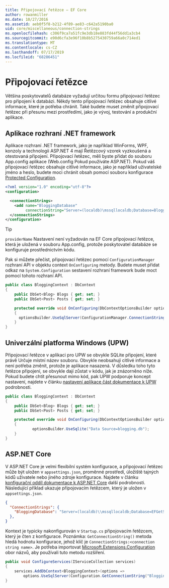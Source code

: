 ```yaml
---
title: Připojovací řetězce – EF Core
author: rowanmiller
ms.date: 10/27/2016
ms.assetid: aeb0f5f8-b212-4f89-ae83-c642a5190ba0
uid: core/miscellaneous/connection-strings
ms.openlocfilehash: c306f9ca7a51fc9e3db18e883fd44f56dd1a3cb4
ms.sourcegitcommit: e90d6cfa3e96f10b8b5275430759a66a0c714ed1
ms.translationtype: MT
ms.contentlocale: cs-CZ
ms.lasthandoff: 07/17/2019
ms.locfileid: "68286451"
---
```

# <a name="connection-strings"></a>Připojovací řetězce

Většina poskytovatelů databáze vyžadují určitou formu připojovací řetězec pro připojení k databázi. Někdy tento připojovací řetězec obsahuje citlivé informace, které je potřeba chránit. Také budete muset změnit připojovací řetězec při přesunu mezi prostředími, jako je vývoj, testování a produkční aplikace.

## <a name="net-framework-applications"></a>Aplikace rozhraní .NET framework

Aplikace rozhraní .NET framework, jako je například WinForms, WPF, konzoly a technologii ASP.NET 4 mají Řetězcový vzorek vyzkoušená a otestovaná připojení. Připojovací řetězec, měli byste přidat do souboru App.config aplikace (Web.config Pokud používáte ASP.NET). Pokud váš připojovací řetězec obsahuje citlivé informace, jako je například uživatelské jméno a heslo, budete moci chránit obsah pomocí souboru konfigurace [Protected Configuration](https://docs.microsoft.com/dotnet/framework/data/adonet/connection-strings-and-configuration-files#encrypting-configuration-file-sections-using-protected-configuration).

``` xml
<?xml version="1.0" encoding="utf-8"?>
<configuration>

  <connectionStrings>
    <add name="BloggingDatabase"
         connectionString="Server=(localdb)\mssqllocaldb;Database=Blogging;Trusted_Connection=True;" />
  </connectionStrings>
</configuration>
```

> [!TIP]  
> `providerName` Nastavení není vyžadován na EF Core připojovací řetězce, která je uložená v souboru App.config, protože poskytovatel databáze se konfiguruje prostřednictvím kódu.

Pak si můžete přečíst, připojovací řetězec pomocí `ConfigurationManager` rozhraní API v objektu context `OnConfiguring` metody. Budete muset přidat odkaz na `System.Configuration` sestavení rozhraní framework bude moct pomocí tohoto rozhraní API.

``` csharp
public class BloggingContext : DbContext
{
    public DbSet<Blog> Blogs { get; set; }
    public DbSet<Post> Posts { get; set; }

    protected override void OnConfiguring(DbContextOptionsBuilder optionsBuilder)
    {
      optionsBuilder.UseSqlServer(ConfigurationManager.ConnectionStrings["BloggingDatabase"].ConnectionString);
    }
}
```

## <a name="universal-windows-platform-uwp"></a>Univerzální platforma Windows (UPW)

Připojovací řetězce v aplikaci pro UPW se obvykle SQLite připojení, které právě Určuje místní název souboru. Obvykle neobsahují citlivé informace a není potřeba změnit, protože je aplikace nasazená. V důsledku toho tyto řetězce připojení, se obvykle dají zůstat v kódu, jak je znázorněno níže. Pokud budete chtít přesunout mimo kód, pak UPW podporuje koncept nastavení, najdete v článku [nastavení aplikace část dokumentace k UPW](https://docs.microsoft.com/windows/uwp/app-settings/store-and-retrieve-app-data) podrobnosti.

``` csharp
public class BloggingContext : DbContext
{
    public DbSet<Blog> Blogs { get; set; }
    public DbSet<Post> Posts { get; set; }

    protected override void OnConfiguring(DbContextOptionsBuilder optionsBuilder)
    {
            optionsBuilder.UseSqlite("Data Source=blogging.db");
    }
}
```

## <a name="aspnet-core"></a>ASP.NET Core

V ASP.NET Core je velmi flexibilní systém konfigurace, a připojovací řetězec může být uložen v `appsettings.json`, proměnné prostředí, úložiště tajných kódů uživatele nebo jiného zdroje konfigurace. Najdete v článku [konfigurační oddíl dokumentace k ASP.NET Core](https://docs.asp.net/en/latest/fundamentals/configuration.html) další podrobnosti. Následující příklad ukazuje připojovacím řetězcem, který je uložen v `appsettings.json`.

``` json
{
  "ConnectionStrings": {
    "BloggingDatabase": "Server=(localdb)\\mssqllocaldb;Database=EFGetStarted.ConsoleApp.NewDb;Trusted_Connection=True;"
  },
}
```

Kontext je typicky nakonfigurován v `Startup.cs` připojovacím řetězcem, který je čten z konfigurace. Poznámka: `GetConnectionString()` metoda hledá hodnotu konfigurace, jehož klíč je `ConnectionStrings:<connection string name>`. Je potřeba importovat [Microsoft.Extensions.Configuration](https://docs.microsoft.com/dotnet/api/microsoft.extensions.configuration) obor názvů, aby používali tuto metodu rozšíření.

``` csharp
public void ConfigureServices(IServiceCollection services)
{
    services.AddDbContext<BloggingContext>(options =>
        options.UseSqlServer(Configuration.GetConnectionString("BloggingDatabase")));
}
```
